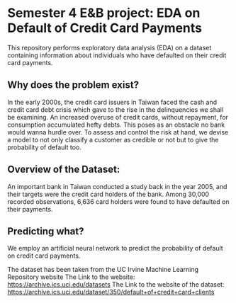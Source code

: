 # Semester 4 E&B project: EDA on Default of Credit Card Payments
This repository performs exploratory data analysis (EDA) on a dataset containing information about individuals who have defaulted on their credit card payments.

## Why does the problem exist?
In the early 2000s, the credit card issuers in Taiwan faced the cash and credit card debt crisis which gave to the rise in the delinquencies we shall be examining.
An increased overuse of credit cards, without repayment, for consumption accumulated hefty debts. This poses as an obstacle no bank would wanna hurdle over.
To assess and control the risk at hand, we devise a model to not only classify a customer as credible or not but to give the probability of default too.

## Overview of the Dataset:
An important bank in Taiwan conducted a study back in the year 2005, and their targets were the credit card holders of the bank. Among 30,000 recorded observations, 6,636 card holders were found to have defaulted on their payments.
 

## Predicting what?
We employ an artificial neural network to predict the probability of default on credit card payments.

The dataset has been taken from the UC Irvine Machine Learning Repository website
The Link to the website: https://archive.ics.uci.edu/datasets
The Link to the website of the dataset: https://archive.ics.uci.edu/dataset/350/default+of+credit+card+clients
